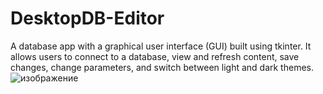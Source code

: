 # DesktopDB-Editor
A database app with a graphical user interface (GUI) built using tkinter. It allows users to connect to a database, view and refresh content, save changes, change parameters, and switch between light and dark themes.
![изображение](https://github.com/SL1dee36/DesktopDB-Editor/assets/84046495/aa418221-520f-4f10-ac65-71cd258eabf0)
